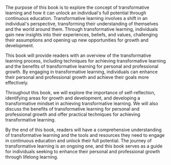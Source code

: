 
The purpose of this book is to explore the concept of transformative learning and how it can unlock an individual's full potential through continuous education. Transformative learning involves a shift in an individual's perspective, transforming their understanding of themselves and the world around them. Through transformative learning, individuals gain new insights into their experiences, beliefs, and values, challenging their assumptions and opening up new opportunities for growth and development.

This book will provide readers with an overview of the transformative learning process, including techniques for achieving transformative learning and the benefits of transformative learning for personal and professional growth. By engaging in transformative learning, individuals can enhance their personal and professional growth and achieve their goals more effectively.

Throughout this book, we will explore the importance of self-reflection, identifying areas for growth and development, and developing a transformative mindset in achieving transformative learning. We will also discuss the benefits of transformative learning for personal and professional growth and offer practical techniques for achieving transformative learning.

By the end of this book, readers will have a comprehensive understanding of transformative learning and the tools and resources they need to engage in continuous education and unlock their full potential. The journey of transformative learning is an ongoing one, and this book serves as a guide for individuals seeking to enhance their personal and professional growth through lifelong learning.
